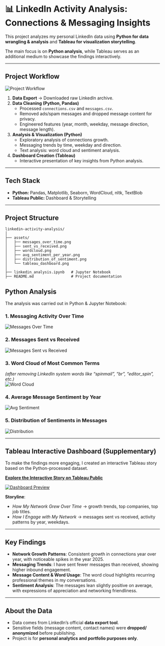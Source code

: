 # 📊 LinkedIn Activity Analysis: Connections & Messaging Insights  

This project analyzes my personal LinkedIn data using **Python for data wrangling & analysis** and **Tableau for visualization storytelling**.  

The main focus is on **Python analysis**, while Tableau serves as an additional medium to showcase the findings interactively.  

---

## Project Workflow  

![Project Workflow](assets/workflow.png)  

1. **Data Export** → Downloaded raw LinkedIn archive.  
2. **Data Cleaning (Python, Pandas)**  
   - Processed `connections.csv` and `messages.csv`.  
   - Removed ads/spam messages and dropped message content for privacy.  
   - Engineered features (year, month, weekday, message direction, message length).  
3. **Analysis & Visualization (Python)**  
   - Exploratory analysis of connections growth.  
   - Messaging trends by time, weekday and direction.  
   - Text analysis: word cloud and sentiment analysis.  
4. **Dashboard Creation (Tableau)**  
   - Interactive presentation of key insights from Python analysis.  

---

## Tech Stack  
- **Python:** Pandas, Matplotlib, Seaborn, WordCloud, nltk, TextBlob 
- **Tableau Public:** Dashboard & Storytelling  

---

## Project Structure 
```
linkedin-activity-analysis/
│
├── assets/
│   ├── messages_over_time.png
│   ├── sent_vs_received.png
│   ├── wordcloud.png
│   ├── avg_sentiment_per_year.png
│   ├── distribution_of_sentiment.png
│   └── tableau_dashboard.png
│
├── linkedin_analysis.ipynb   # Jupyter Notebook
├── README.md                 # Project documentation
```

## Python Analysis  

The analysis was carried out in Python & Jupyter Notebook:  

### 1. Messaging Activity Over Time  
![Messages Over Time](assets/messages_over_time.png)  

### 2. Messages Sent vs Received  
![Messages Sent vs Received](assets/sent_vs_received.png)  

### 3. Word Cloud of Most Common Terms  
*(after removing LinkedIn system words like “spinmail”, “br”, “editor_spin”, etc.)*  
![Word Cloud](assets/wordcloud.png)  

### 4. Average Message Sentiment by Year  
![Avg Sentiment](assets/avg_sentiment_per_year.png)  

### 5. Distribution of Sentiments in Messages  
![Distribution](assets/distribution_of_sentiment.png)  

---

## Tableau Interactive Dashboard (Supplementary)  

To make the findings more engaging, I created an interactive Tableau story based on the Python-processed dataset.  

[**Explore the Interactive Story on Tableau Public**](https://public.tableau.com/app/profile/harshdeep.singh1365/viz/LinkedIn_Analysis/Story1)  

[![Dashboard Preview](assets/tableau_dashboard.png)](https://public.tableau.com/app/profile/harshdeep.singh1365/viz/LinkedIn_Analysis/Story1)  

**Storyline**:  
- *How My Network Grew Over Time* → growth trends, top companies, top job titles.  
- *How I Engage with My Network* → messages sent vs received, activity patterns by year, weekdays.  

---

## Key Findings 
- **Network Growth Patterns**: Consistent growth in connections year over year, with noticeable spikes in the year 2025.
- **Messaging Trends**: I have sent fewer messages than received, showing higher inbound engagement.
- **Message Content & Word Usage**: The word cloud highlights recurring professional themes in my conversations.
- **Sentiment Analysis**: The messages lean slightly positive on average, with expressions of appreciation and networking friendliness.

---

## About the Data  
- Data comes from LinkedIn’s official **data export tool**.  
- Sensitive fields (message content, contact names) were **dropped/ anonymized** before publishing.  
- Project is for **personal analytics and portfolio purposes only**.  